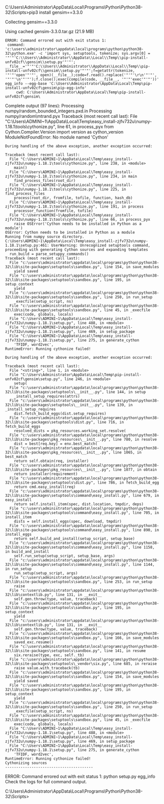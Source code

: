 C:\Users\Administrator\AppData\Local\Programs\Python\Python38-32\Scripts>pip3 install gensim==3.3.0

Collecting gensim==3.3.0
  
  Using cached gensim-3.3.0.tar.gz (21.9 MB)
    
    ERROR: Command errored out with exit status 1:
     command: 'c:\users\administrator\appdata\local\programs\python\python38-32\python.exe' -c 'import sys, setuptools, tokenize; sys.argv[0] = '"'"'C:\\Users\\Administrator\\AppData\\Local\\Temp\\pip-install-unfv02cf\\gensim\\setup.py'"'"'; __file__='"'"'C:\\Users\\Administrator\\AppData\\Local\\Temp\\pip-install-unfv02cf\\gensim\\setup.py'"'"';f=getattr(tokenize, '"'"'open'"'"', open)(__file__);code=f.read().replace('"'"'\r\n'"'"', '"'"'\n'"'"');f.close();exec(compile(code, __file__, '"'"'exec'"'"'))' egg_info --egg-base 'C:\Users\Administrator\AppData\Local\Temp\pip-install-unfv02cf\gensim\pip-egg-info'
         cwd: C:\Users\Administrator\AppData\Local\Temp\pip-install-unfv02cf\gensim\
   
   Complete output (97 lines):
    Processing numpy/random\_bounded_integers.pxd.in
    Processing numpy/random\mtrand.pyx
    Traceback (most recent call last):
      File "C:\Users\ADMINI~1\AppData\Local\Temp\easy_install-zjfv732u\numpy-1.18.1\tools\cythonize.py", line 61, in process_pyx
        from Cython.Compiler.Version import version as cython_version
    ModuleNotFoundError: No module named 'Cython'

    During handling of the above exception, another exception occurred:

    Traceback (most recent call last):
      File "C:\Users\ADMINI~1\AppData\Local\Temp\easy_install-zjfv732u\numpy-1.18.1\tools\cythonize.py", line 238, in <module>
        main()
      File "C:\Users\ADMINI~1\AppData\Local\Temp\easy_install-zjfv732u\numpy-1.18.1\tools\cythonize.py", line 234, in main
        find_process_files(root_dir)
      File "C:\Users\ADMINI~1\AppData\Local\Temp\easy_install-zjfv732u\numpy-1.18.1\tools\cythonize.py", line 225, in find_process_files
        process(root_dir, fromfile, tofile, function, hash_db)
      File "C:\Users\ADMINI~1\AppData\Local\Temp\easy_install-zjfv732u\numpy-1.18.1\tools\cythonize.py", line 191, in process
        processor_function(fromfile, tofile)
      File "C:\Users\ADMINI~1\AppData\Local\Temp\easy_install-zjfv732u\numpy-1.18.1\tools\cythonize.py", line 66, in process_pyx
        raise OSError('Cython needs to be installed in Python as a module')
    OSError: Cython needs to be installed in Python as a module
    Running from numpy source directory.
    C:\Users\ADMINI~1\AppData\Local\Temp\easy_install-zjfv732u\numpy-1.18.1\setup.py:461: UserWarning: Unrecognized setuptools command, proceeding with generating Cython sources and expanding templates
      run_build = parse_setuppy_commands()
    Traceback (most recent call last):
      File "c:\users\administrator\appdata\local\programs\python\python38-32\lib\site-packages\setuptools\sandbox.py", line 154, in save_modules
        yield saved
      File "c:\users\administrator\appdata\local\programs\python\python38-32\lib\site-packages\setuptools\sandbox.py", line 195, in setup_context
        yield
      File "c:\users\administrator\appdata\local\programs\python\python38-32\lib\site-packages\setuptools\sandbox.py", line 250, in run_setup
        _execfile(setup_script, ns)
      File "c:\users\administrator\appdata\local\programs\python\python38-32\lib\site-packages\setuptools\sandbox.py", line 45, in _execfile
        exec(code, globals, locals)
      File "C:\Users\ADMINI~1\AppData\Local\Temp\easy_install-zjfv732u\numpy-1.18.1\setup.py", line 488, in <module>
      File "C:\Users\ADMINI~1\AppData\Local\Temp\easy_install-zjfv732u\numpy-1.18.1\setup.py", line 469, in setup_package
      File "C:\Users\ADMINI~1\AppData\Local\Temp\easy_install-zjfv732u\numpy-1.18.1\setup.py", line 275, in generate_cython
        'TFIDF, word2vec',
    RuntimeError: Running cythonize failed!

    During handling of the above exception, another exception occurred:

    Traceback (most recent call last):
      File "<string>", line 1, in <module>
      File "C:\Users\Administrator\AppData\Local\Temp\pip-install-unfv02cf\gensim\setup.py", line 246, in <module>
        setup(
      File "c:\users\administrator\appdata\local\programs\python\python38-32\lib\site-packages\setuptools\__init__.py", line 144, in setup
        _install_setup_requires(attrs)
      File "c:\users\administrator\appdata\local\programs\python\python38-32\lib\site-packages\setuptools\__init__.py", line 139, in _install_setup_requires
        dist.fetch_build_eggs(dist.setup_requires)
      File "c:\users\administrator\appdata\local\programs\python\python38-32\lib\site-packages\setuptools\dist.py", line 716, in fetch_build_eggs
        resolved_dists = pkg_resources.working_set.resolve(
      File "c:\users\administrator\appdata\local\programs\python\python38-32\lib\site-packages\pkg_resources\__init__.py", line 780, in resolve
        dist = best[req.key] = env.best_match(
      File "c:\users\administrator\appdata\local\programs\python\python38-32\lib\site-packages\pkg_resources\__init__.py", line 1065, in best_match
        return self.obtain(req, installer)
      File "c:\users\administrator\appdata\local\programs\python\python38-32\lib\site-packages\pkg_resources\__init__.py", line 1077, in obtain
        return installer(requirement)
      File "c:\users\administrator\appdata\local\programs\python\python38-32\lib\site-packages\setuptools\dist.py", line 786, in fetch_build_egg
        return cmd.easy_install(req)
      File "c:\users\administrator\appdata\local\programs\python\python38-32\lib\site-packages\setuptools\command\easy_install.py", line 679, in easy_install
        return self.install_item(spec, dist.location, tmpdir, deps)
      File "c:\users\administrator\appdata\local\programs\python\python38-32\lib\site-packages\setuptools\command\easy_install.py", line 705, in install_item
        dists = self.install_eggs(spec, download, tmpdir)
      File "c:\users\administrator\appdata\local\programs\python\python38-32\lib\site-packages\setuptools\command\easy_install.py", line 890, in install_eggs
        return self.build_and_install(setup_script, setup_base)
      File "c:\users\administrator\appdata\local\programs\python\python38-32\lib\site-packages\setuptools\command\easy_install.py", line 1158, in build_and_install
        self.run_setup(setup_script, setup_base, args)
      File "c:\users\administrator\appdata\local\programs\python\python38-32\lib\site-packages\setuptools\command\easy_install.py", line 1144, in run_setup
        run_setup(setup_script, args)
      File "c:\users\administrator\appdata\local\programs\python\python38-32\lib\site-packages\setuptools\sandbox.py", line 253, in run_setup
        raise
      File "c:\users\administrator\appdata\local\programs\python\python38-32\lib\contextlib.py", line 131, in __exit__
        self.gen.throw(type, value, traceback)
      File "c:\users\administrator\appdata\local\programs\python\python38-32\lib\site-packages\setuptools\sandbox.py", line 195, in setup_context
        yield
      File "c:\users\administrator\appdata\local\programs\python\python38-32\lib\contextlib.py", line 131, in __exit__
        self.gen.throw(type, value, traceback)
      File "c:\users\administrator\appdata\local\programs\python\python38-32\lib\site-packages\setuptools\sandbox.py", line 166, in save_modules
        saved_exc.resume()
      File "c:\users\administrator\appdata\local\programs\python\python38-32\lib\site-packages\setuptools\sandbox.py", line 141, in resume
        six.reraise(type, exc, self._tb)
      File "c:\users\administrator\appdata\local\programs\python\python38-32\lib\site-packages\setuptools\_vendor\six.py", line 685, in reraise
        raise value.with_traceback(tb)
      File "c:\users\administrator\appdata\local\programs\python\python38-32\lib\site-packages\setuptools\sandbox.py", line 154, in save_modules
        yield saved
      File "c:\users\administrator\appdata\local\programs\python\python38-32\lib\site-packages\setuptools\sandbox.py", line 195, in setup_context
        yield
      File "c:\users\administrator\appdata\local\programs\python\python38-32\lib\site-packages\setuptools\sandbox.py", line 250, in run_setup
        _execfile(setup_script, ns)
      File "c:\users\administrator\appdata\local\programs\python\python38-32\lib\site-packages\setuptools\sandbox.py", line 45, in _execfile
        exec(code, globals, locals)
      File "C:\Users\ADMINI~1\AppData\Local\Temp\easy_install-zjfv732u\numpy-1.18.1\setup.py", line 488, in <module>
      File "C:\Users\ADMINI~1\AppData\Local\Temp\easy_install-zjfv732u\numpy-1.18.1\setup.py", line 469, in setup_package
      File "C:\Users\ADMINI~1\AppData\Local\Temp\easy_install-zjfv732u\numpy-1.18.1\setup.py", line 275, in generate_cython
        'TFIDF, word2vec',
    RuntimeError: Running cythonize failed!
    Cythonizing sources
    ----------------------------------------
ERROR: Command errored out with exit status 1: python setup.py egg_info Check the logs for full command output.

C:\Users\Administrator\AppData\Local\Programs\Python\Python38-32\Scripts>
